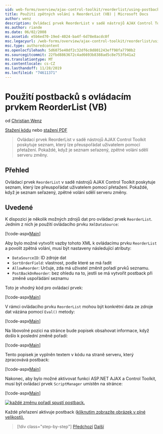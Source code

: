 ```yaml
---
uid: web-forms/overview/ajax-control-toolkit/reorderlist/using-postbacks-with-reorderlist-vb
title: Použití zpětných volání s ReorderList (VB) | Microsoft Docs
author: wenz
description: Ovládací prvek ReorderList v sadě nástrojů AJAX Control Toolkit poskytuje seznam, který lze přeuspořádat uživatelem pomocí přetažení. Pokaždé, když je přeobjednán seznam, a...
ms.author: riande
ms.date: 06/02/2008
ms.assetid: e5b6ed70-19ed-4024-ba4f-6d78e8acdc0f
msc.legacyurl: /web-forms/overview/ajax-control-toolkit/reorderlist/using-postbacks-with-reorderlist-vb
msc.type: authoredcontent
ms.openlocfilehash: 5d6075e40df2c32df6c0d801243eff98fa7790b2
ms.sourcegitcommit: 22fbd8863672c4ad6693b8388ad5c8e753fb41a2
ms.translationtype: MT
ms.contentlocale: cs-CZ
ms.lasthandoff: 11/28/2019
ms.locfileid: "74611371"
---
```

# <a name="using-postbacks-with-reorderlist-vb"></a>Použití postbacků s ovládacím prvkem ReorderList (VB)

od [Christian Wenz](https://github.com/wenz)

[Stažení kódu](https://download.microsoft.com/download/9/3/f/93f8daea-bebd-4821-833b-95205389c7d0/ReorderList4.vb.zip) nebo [stažení PDF](https://download.microsoft.com/download/2/d/c/2dc10e34-6983-41d4-9c08-f78f5387d32b/reorderlist4VB.pdf)

> Ovládací prvek ReorderList v sadě nástrojů AJAX Control Toolkit poskytuje seznam, který lze přeuspořádat uživatelem pomocí přetažení. Pokaždé, když je seznam seřazený, zpětné volání sdělí serveru změny.

## <a name="overview"></a>Přehled

Ovládací prvek `ReorderList` v sadě nástrojů AJAX Control Toolkit poskytuje seznam, který lze přeuspořádat uživatelem pomocí přetažení. Pokaždé, když je seznam seřazený, zpětné volání sdělí serveru změny.

## <a name="steps"></a>Uvedené

K dispozici je několik možných zdrojů dat pro ovládací prvek `ReorderList`. Jedním z nich je použití ovládacího prvku `XmlDataSource`:

[!code-aspx[Main](using-postbacks-with-reorderlist-vb/samples/sample1.aspx)]

Aby bylo možné vytvořit vazby tohoto XML k ovládacímu prvku `ReorderList` a povolit zpětná volání, musí být nastaveny následující atributy:

- `DataSourceID`: ID zdroje dat
- `SortOrderField`: vlastnost, podle které se má řadit
- `AllowReorder`: Určuje, zda má uživatel změnit pořadí prvků seznamu.
- `PostBackOnReorder`: bez ohledu na to, jestli se má vytvořit postback při změně uspořádání seznamu

Toto je vhodný kód pro ovládací prvek:

[!code-aspx[Main](using-postbacks-with-reorderlist-vb/samples/sample2.aspx)]

V rámci ovládacího prvku `ReorderList` mohou být konkrétní data ze zdroje dat vázána pomocí `Eval()` metody:

[!code-aspx[Main](using-postbacks-with-reorderlist-vb/samples/sample3.aspx)]

Na libovolné pozici na stránce bude popisek obsahovat informace, když došlo k poslední změně pořadí:

[!code-aspx[Main](using-postbacks-with-reorderlist-vb/samples/sample4.aspx)]

Tento popisek je vyplněn textem v kódu na straně serveru, který zpracovává postback:

[!code-aspx[Main](using-postbacks-with-reorderlist-vb/samples/sample5.aspx)]

Nakonec, aby bylo možné aktivovat funkci ASP.NET AJAX a Control Toolkit, musí být ovládací prvek `ScriptManager` umístěn na stránce:

[!code-aspx[Main](using-postbacks-with-reorderlist-vb/samples/sample6.aspx)]

[![každé změnu pořadí spustí postback.](using-postbacks-with-reorderlist-vb/_static/image2.png)](using-postbacks-with-reorderlist-vb/_static/image1.png)

Každé přeřazení aktivuje postback ([kliknutím zobrazíte obrázek v plné velikosti).](using-postbacks-with-reorderlist-vb/_static/image3.png)

> [!div class="step-by-step"]
> [Předchozí](drag-and-drop-via-reorderlist-cs.md)
> [Další](drag-and-drop-via-reorderlist-vb.md)
